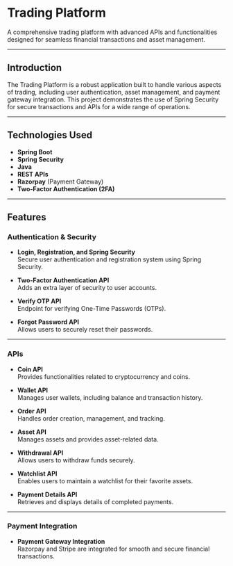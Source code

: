 # Trading Platform

A comprehensive trading platform with advanced APIs and functionalities designed for seamless financial transactions and asset management.

---

## Introduction

The Trading Platform is a robust application built to handle various aspects of trading, including user authentication, asset management, and payment gateway integration. This project demonstrates the use of Spring Security for secure transactions and APIs for a wide range of operations.

---

## Technologies Used

- **Spring Boot**
- **Spring Security**
- **Java**
- **REST APIs**
- **Razorpay** (Payment Gateway)
- **Two-Factor Authentication (2FA)**

---

## Features

### Authentication & Security

- **Login, Registration, and Spring Security**  
  Secure user authentication and registration system using Spring Security.

- **Two-Factor Authentication API**  
  Adds an extra layer of security to user accounts.

- **Verify OTP API**  
  Endpoint for verifying One-Time Passwords (OTPs).

- **Forgot Password API**  
  Allows users to securely reset their passwords.

---

### APIs

- **Coin API**  
  Provides functionalities related to cryptocurrency and coins.

- **Wallet API**  
  Manages user wallets, including balance and transaction history.

- **Order API**  
  Handles order creation, management, and tracking.

- **Asset API**  
  Manages assets and provides asset-related data.

- **Withdrawal API**  
  Allows users to withdraw funds securely.

- **Watchlist API**  
  Enables users to maintain a watchlist for their favorite assets.

- **Payment Details API**  
  Retrieves and displays details of completed payments.

---

### Payment Integration

- **Payment Gateway Integration**  
  Razorpay and Stripe are integrated for smooth and secure financial transactions.
